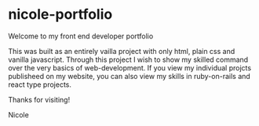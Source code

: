 # nicole-portfolio
Welcome to my front end developer portfolio

This was built as an entirely vailla project with only html, plain css and vanilla javascript. Through this project I wish to show my skilled command over the very basics of web-development.
If you view my individual projcts publisheed on my website, you can also view my skills in ruby-on-rails and react type projects. 

Thanks for visiting!

Nicole
